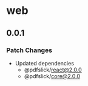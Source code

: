# web

## 0.0.1

### Patch Changes

- Updated dependencies
  - @pdfslick/react@2.0.0
  - @pdfslick/core@2.0.0
